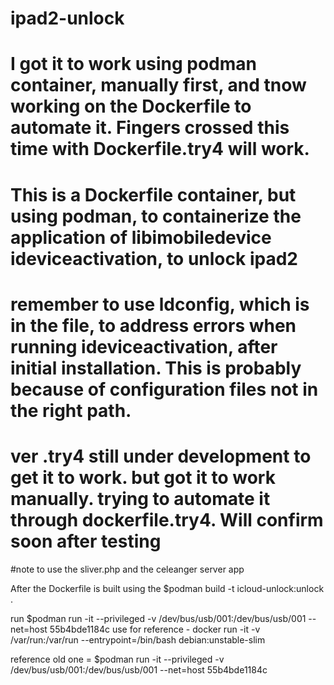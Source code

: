 # ipad2-unlock

# I got it to work using podman container, manually first, and tnow working on the Dockerfile to automate it. Fingers crossed this time with Dockerfile.try4 will work.
# This is a Dockerfile container, but using podman, to containerize the application of libimobiledevice ideviceactivation, to unlock ipad2

# remember to use ldconfig, which is in the file, to address errors when running ideviceactivation, after initial installation. This is probably because of configuration files not in the right path.

# ver .try4 still under development to get it to work. but got it to work manually. trying to automate it through dockerfile.try4. Will confirm soon after testing

#note to use the sliver.php and the celeanger server app

After the Dockerfile is built using the $podman build -t icloud-unlock:unlock .

run $podman run -it --privileged -v /dev/bus/usb/001:/dev/bus/usb/001 --net=host 55b4bde1184c
use for reference - docker run -it -v /var/run:/var/run --entrypoint=/bin/bash debian:unstable-slim


reference old one = $podman run -it --privileged -v /dev/bus/usb/001:/dev/bus/usb/001 --net=host 55b4bde1184c
